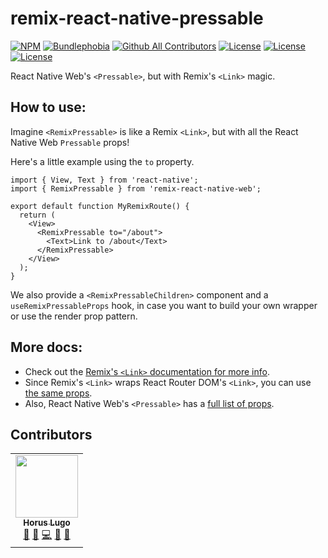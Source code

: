 # remix-react-native-pressable

[![NPM](https://img.shields.io/npm/v/remix-react-native-pressable.svg)](https://www.npmjs.com/package/remix-react-native-pressable)
[![Bundlephobia][bundlephobia-badge]][bundlephobia]
[![Github All Contributors][all-contributors-badge]](#contributors)
[![License][license-badge]][license]
[![License][twitter-badge]][twitter]
[![License][star-badge]][star]

React Native Web's `<Pressable>`, but with Remix's `<Link>` magic.

## How to use:

Imagine `<RemixPressable>` is like a Remix `<Link>`, but with all the React Native Web `Pressable` props!

Here's a little example using the `to` property.

```tsx
import { View, Text } from 'react-native';
import { RemixPressable } from 'remix-react-native-web';

export default function MyRemixRoute() {
  return (
    <View>
      <RemixPressable to="/about">
        <Text>Link to /about</Text>
      </RemixPressable>
    </View>
  );
}
```

We also provide a `<RemixPressableChildren>` component and a `useRemixPressableProps` hook, in case you want to build your own wrapper or use the render prop pattern.

## More docs:

- Check out the [Remix's `<Link>` documentation for more info](https://remix.run/docs/en/v1/api/remix#link).
- Since Remix's `<Link>` wraps React Router DOM's `<Link>`, you can use [the same props](https://reactrouter.com/docs/en/v6/api#link).
- Also, React Native Web's `<Pressable>` has a [full list of props](https://necolas.github.io/react-native-web/docs/pressable/).

## Contributors

<!-- ALL-CONTRIBUTORS-LIST:START - Do not remove or modify this section -->
<!-- prettier-ignore-start -->
<!-- markdownlint-disable -->
<table>
  <tr>
    <td align="center"><a href="https://horus.dev"><img src="https://avatars.githubusercontent.com/u/6759612?v=4?s=100" width="100px;" alt=""/><br /><sub><b>Horus Lugo</b></sub></a><br /><a href="#maintenance-HorusGoul" title="Maintenance">🚧</a> <a href="#ideas-HorusGoul" title="Ideas, Planning, & Feedback">🤔</a> <a href="https://github.com/HorusGoul/remix-react-native-pressable/commits?author=HorusGoul" title="Code">💻</a> <a href="#design-HorusGoul" title="Design">🎨</a> <a href="https://github.com/HorusGoul/remix-react-native-pressable/pulls?q=is%3Apr+reviewed-by%3AHorusGoul" title="Reviewed Pull Requests">👀</a></td>
  </tr>
</table>

<!-- markdownlint-restore -->
<!-- prettier-ignore-end -->

<!-- ALL-CONTRIBUTORS-LIST:END -->

<!-- prettier-ignore-start -->
[all-contributors-badge]: https://img.shields.io/github/all-contributors/HorusGoul/remix-react-native-pressable/main
[license-badge]: https://img.shields.io/github/license/HorusGoul/remix-react-native-pressable
[license]: ./LICENSE
[bundlephobia-badge]: https://img.shields.io/bundlephobia/minzip/remix-react-native-pressable
[bundlephobia]: https://bundlephobia.com/package/remix-react-native-pressable
[twitter-badge]: https://img.shields.io/twitter/follow/horusgoul.svg?style=social&label=Follow
[twitter]: https://twitter.com/horusgoul
[star-badge]: https://img.shields.io/github/stars/HorusGoul/remix-react-native-pressable.svg?style=social&label=Star
[star]: https://github.com/horusgoul/remix-react-native-pressable
<!-- prettier-ignore-end -->
